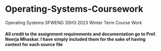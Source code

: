 # Operating-Systems-Coursework
Operating Systems SFWENG 3SH3 2023 Winter Term Course Work


#### All credit to the assignment requirements and documentation go to Prof. Neerja Mhaskar. I have simply included them for the sake of having context for each source file
